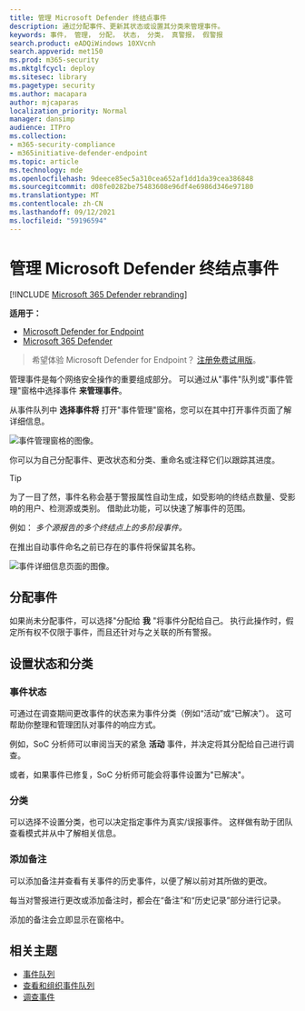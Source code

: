 ```yaml
---
title: 管理 Microsoft Defender 终结点事件
description: 通过分配事件、更新其状态或设置其分类来管理事件。
keywords: 事件， 管理， 分配， 状态， 分类， 真警报， 假警报
search.product: eADQiWindows 10XVcnh
search.appverid: met150
ms.prod: m365-security
ms.mktglfcycl: deploy
ms.sitesec: library
ms.pagetype: security
ms.author: macapara
author: mjcaparas
localization_priority: Normal
manager: dansimp
audience: ITPro
ms.collection:
- m365-security-compliance
- m365initiative-defender-endpoint
ms.topic: article
ms.technology: mde
ms.openlocfilehash: 9deece85ec5a310cea652af1dd1da39cea386848
ms.sourcegitcommit: d08fe0282be75483608e96df4e6986d346e97180
ms.translationtype: MT
ms.contentlocale: zh-CN
ms.lasthandoff: 09/12/2021
ms.locfileid: "59196594"
---
```

# <a name="manage-microsoft-defender-for-endpoint-incidents"></a>管理 Microsoft Defender 终结点事件

[!INCLUDE [Microsoft 365 Defender rebranding](../../includes/microsoft-defender.md)]


**适用于：**
- [Microsoft Defender for Endpoint](https://go.microsoft.com/fwlink/p/?linkid=2154037)
- [Microsoft 365 Defender](https://go.microsoft.com/fwlink/?linkid=2118804)

> 希望体验 Microsoft Defender for Endpoint？ [注册免费试用版](https://signup.microsoft.com/create-account/signup?products=7f379fee-c4f9-4278-b0a1-e4c8c2fcdf7e&ru=https://aka.ms/MDEp2OpenTrial?ocid=docs-wdatp-exposedapis-abovefoldlink)。

管理事件是每个网络安全操作的重要组成部分。 可以通过从"事件"队列或"事件管理"窗格中选择事件 **来管理事件**。 


从事件队列中 **选择事件将** 打开"事件管理"窗格，您可以在其中打开事件页面了解详细信息。


![事件管理窗格的图像。](images/atp-incidents-mgt-pane-updated.png)

你可以为自己分配事件、更改状态和分类、重命名或注释它们以跟踪其进度。

> [!TIP]
> 为了一目了然，事件名称会基于警报属性自动生成，如受影响的终结点数量、受影响的用户、检测源或类别。 借助此功能，可以快速了解事件的范围。
>
> 例如： *多个源报告的多个终结点上的多阶段事件。*
>
> 在推出自动事件命名之前已存在的事件将保留其名称。
>


![事件详细信息页面的图像。](images/atp-incident-details-updated.png)

## <a name="assign-incidents"></a>分配事件
如果尚未分配事件，可以选择"分配给 **我** "将事件分配给自己。 执行此操作时，假定所有权不仅限于事件，而且还针对与之关联的所有警报。

## <a name="set-status-and-classification"></a>设置状态和分类
### <a name="incident-status"></a>事件状态
可通过在调查期间更改事件的状态来为事件分类（例如“活动”或“已解决”）。 这可帮助你整理和管理团队对事件的响应方式。

例如，SoC 分析师可以审阅当天的紧急 **活动** 事件，并决定将其分配给自己进行调查。

或者，如果事件已修复，SoC 分析师可能会将事件设置为"已解决"。 

### <a name="classification"></a>分类
可以选择不设置分类，也可以决定指定事件为真实/误报事件。 这样做有助于团队查看模式并从中了解相关信息。

### <a name="add-comments"></a>添加备注
可以添加备注并查看有关事件的历史事件，以便了解以前对其所做的更改。

每当对警报进行更改或添加备注时，都会在“备注”和“历史记录”部分进行记录。

添加的备注会立即显示在窗格中。



## <a name="related-topics"></a>相关主题
- [事件队列](/microsoft-365/security/defender-endpoint/view-incidents-queue)
- [查看和组织事件队列](view-incidents-queue.md)
- [调查事件](investigate-incidents.md)
